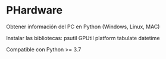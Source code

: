 # PHardware
Obtener información del PC en Python (Windows, Linux, MAC)

Instalar las bibliotecas:
psutil
GPUtil
platform
tabulate
datetime

Compatible con Python >= 3.7
